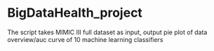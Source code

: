 # BigDataHealth_project
The script takes MIMIC III full dataset as input, output pie plot of data overview/auc curve of 10 machine learning classifiers
